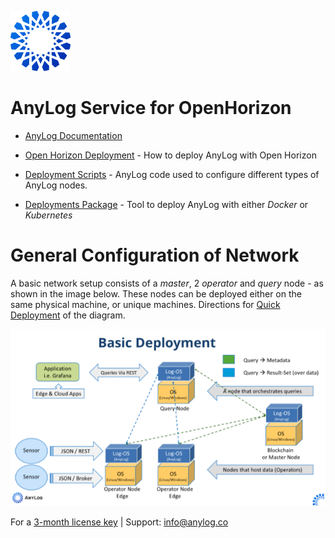 ![AnyLog Logo](imgs/anylog_logo.png)
# AnyLog Service for  OpenHorizon  

* [AnyLog Documentation](https://github.com/AnyLog-co/documentation)

* [Open Horizon Deployment](Open%20Horizon.md) - How to deploy AnyLog with Open Horizon

* [Deployment Scripts](https://github.com/AnyLog-co/deployment-scripts) - AnyLog code used to configure different types 
of AnyLog nodes. 

* [Deployments Package](https://github.com/AnyLog-co/deployments) - Tool to deploy AnyLog with either _Docker_ or _Kubernetes_

# General Configuration of Network

A basic network setup consists of a _master_, 2 _operator_  and _query_ node - as shown in the image below. These nodes 
can be deployed either on the same physical machine, or unique machines. Directions for [Quick Deployment](https://github.com/AnyLog-co/documentation/blob/master/deployments/Quick%20Deployment.md)
of the diagram. 

![Demo Diagram](imgs/deployment_diagram.png)


For a [3-month license key](https://anylog.co/download-anylog/) | Support: [info@anylog.co](mailto:info@anylog.co)

